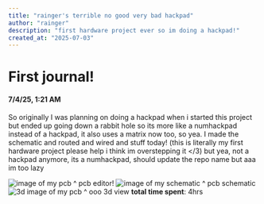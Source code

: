 ```yaml
---
title: "rainger's terrible no good very bad hackpad"
author: "rainger"
description: "first hardware project ever so im doing a hackpad!"
created_at: "2025-07-03"
---
```


# First journal!
#### 7/4/25, 1:21 AM
So originally I was planning on doing a hackpad when i started this project but ended up going down a rabbit hole so its more like a numhackpad instead of a hackpad, it also uses a matrix now too, so yea. I made the schematic and routed and wired and stuff today! (this is literally my first hardware project please help i think im overstepping it </3)
but yea, not a hackpad anymore, its a numhackpad, should update the repo name but aaa im too lazy

![image of my pcb](<images/Screenshot 2025-07-04 at 1.23.08 AM.png>)
^ pcb editor!
![image of my schematic](<images/Screenshot 2025-07-04 at 1.23.35 AM.png>)
^ pcb schematic
![3d image of my pcb](<images/Screenshot 2025-07-04 at 1.24.19 AM.png>)
^ ooo 3d view
**total time spent**: 4hrs